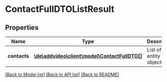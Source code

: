 # ContactFullDTOListResult

## Properties
Name | Type | Description | Notes
------------ | ------------- | ------------- | -------------
**contacts** | [**\de\addvideo\client\model\ContactFullDTO[]**](ContactFullDTO.md) | List of entity objects. | 

[[Back to Model list]](../README.md#documentation-for-models) [[Back to API list]](../README.md#documentation-for-api-endpoints) [[Back to README]](../README.md)


